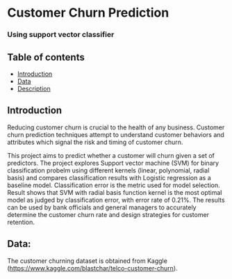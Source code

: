 # Customer Churn Prediction
### Using support vector classifier

## Table of contents
* [Introduction](#introduction)
* [Data](#data)
* [Description](#description)

## Introduction
Reducing customer churn is crucial to the health of any business. Customer churn prediction techniques attempt to understand customer behaviors and attributes which signal the risk and timing of customer churn. 

This project aims to predict whether a customer will churn given a set of predictors. The project explores Support vector machine (SVM) for binary classification probelm using different kernels (linear, polynomial, radial basis) and compares classification results with Logistic regression as a baseline model. Classification error is the metric used for model selection. Result shows that SVM with radial basis function kernel is the most optimal model as judged by classification error, with error rate of 0.21%. The results can be used by bank officials and general managers to accurately determine the customer churn rate and design strategies for customer retention.

## Data:
The customer churning dataset is obtained from Kaggle (https://www.kaggle.com/blastchar/telco-customer-churn).

